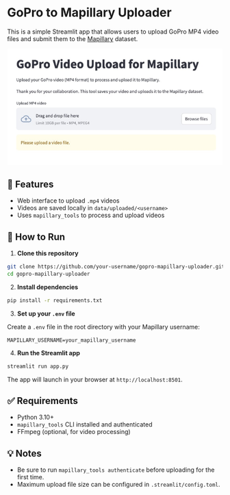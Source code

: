 # GoPro to Mapillary Uploader

This is a simple Streamlit app that allows users to upload GoPro MP4 video files and submit them to the [Mapillary](https://www.mapillary.com/) dataset.

![App Screenshot](img/app.jpg)

## 🔧 Features

- Web interface to upload `.mp4` videos
- Videos are saved locally in `data/uploaded/<username>`
- Uses `mapillary_tools` to process and upload videos

## 🚀 How to Run

1. **Clone this repository**

```bash
git clone https://github.com/your-username/gopro-mapillary-uploader.git
cd gopro-mapillary-uploader
````

2. **Install dependencies**

```bash
pip install -r requirements.txt
```

3. **Set up your `.env` file**

Create a `.env` file in the root directory with your Mapillary username:

```env
MAPILLARY_USERNAME=your_mapillary_username
```

4. **Run the Streamlit app**

```bash
streamlit run app.py
```

The app will launch in your browser at `http://localhost:8501`.

## ✅ Requirements

* Python 3.10+
* `mapillary_tools` CLI installed and authenticated
* FFmpeg (optional, for video processing)

## 💡 Notes

* Be sure to run `mapillary_tools authenticate` before uploading for the first time.
* Maximum upload file size can be configured in `.streamlit/config.toml`.
